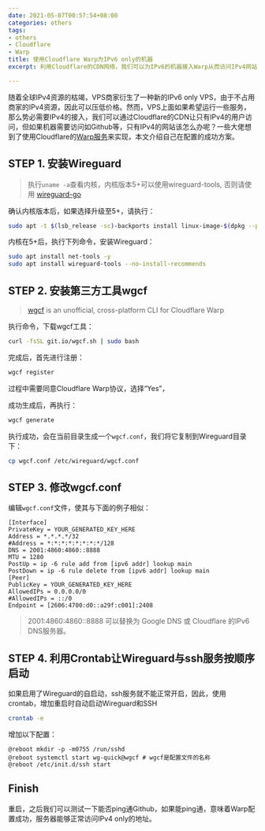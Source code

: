 ```yaml
---
date: 2021-05-07T00:57:54+08:00
categories: others
tags:
- others
- Cloudflare
- Warp
title: 使用Cloudflare Warp为IPv6 only的机器
excerpt: 利用Cloudflare的CDN网络，我们可以为IPv6的机器接入Warp从而访问IPv4网站。

---
```

随着全球IPv4资源的枯竭，VPS商家衍生了一种新的IPv6 only VPS，由于不占用商家的IPv4资源，因此可以压低价格。然而，VPS上面如果希望运行一些服务，那么势必需要IPv4的接入，我们可以通过Cloudflare的CDN让只有IPv4的用户访问，但如果机器需要访问如Github等，只有IPv4的网站该怎么办呢？一些大佬想到了使用Cloudflare的[Warp服务](https://1.1.1.1/)来实现，本文介绍自己在配置的成功方案。

## STEP 1. 安装Wireguard

> 执行`uname -a`查看内核，内核版本5+可以使用wireguard-tools, 否则请使用 [wireguard-go](https://github.com/WireGuard/wireguard-go)

确认内核版本后，如果选择升级至5+，请执行：

```bash
sudo apt -t $(lsb_release -sc)-backports install linux-image-$(dpkg --print-architecture) linux-headers-$(dpkg --print-architecture) --install-recommends -y
```

内核在5+后，执行下列命令，安装Wireguard：

```bash
sudo apt install net-tools -y
sudo apt install wireguard-tools --no-install-recommends
```

## STEP 2. 安装第三方工具wgcf

> [wgcf](https://github.com/ViRb3/wgcf) is an unofficial, cross-platform CLI for Cloudflare Warp

执行命令，下载wgcf工具：

```bash
curl -fsSL git.io/wgcf.sh | sudo bash
```

完成后，首先进行注册：

```bash
wgcf register
```

过程中需要同意Cloudflare Warp协议，选择“Yes”，

成功生成后，再执行：

```bash
wgcf generate
```

执行成功，会在当前目录生成一个`wgcf.conf`，我们将它复制到Wireguard目录下：

```bash
cp wgcf.conf /etc/wireguard/wgcf.conf
```

## STEP 3. 修改wgcf.conf

编辑`wgcf.conf`文件，使其与下面的例子相似：

```
[Interface]
PrivateKey = YOUR_GENERATED_KEY_HERE
Address = *.*.*.*/32
#Address = *:*:*:*:*:*:*:*/128
DNS = 2001:4860:4860::8888
MTU = 1280
PostUp = ip -6 rule add from [ipv6 addr] lookup main
PostDown = ip -6 rule delete from [ipv6 addr] lookup main
[Peer]
PublicKey = YOUR_GENERATED_KEY_HERE
AllowedIPs = 0.0.0.0/0
#AllowedIPs = ::/0
Endpoint = [2606:4700:d0::a29f:c001]:2408
```

> 2001:4860:4860::8888 可以替换为 Google DNS 或 Cloudflare 的IPv6 DNS服务器。

## STEP 4. 利用Crontab让Wireguard与ssh服务按顺序启动

如果启用了Wireguard的自启动，ssh服务就不能正常开启，因此，使用crontab，增加重启时自动启动Wireguard和SSH

```bash
crontab -e
```

增加以下配置：

```
@reboot mkdir -p -m0755 /run/sshd
@reboot systemctl start wg-quick@wgcf # wgcf是配置文件的名称
@reboot /etc/init.d/ssh start
```

## Finish

重启，之后我们可以测试一下能否ping通Github，如果能ping通，意味着Warp配置成功，服务器能够正常访问IPv4 only的地址。
